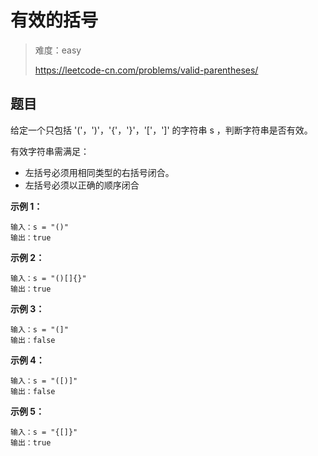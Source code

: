 # 有效的括号



> 难度：easy
>
> https://leetcode-cn.com/problems/valid-parentheses/

## 题目
给定一个只包括 '('，')'，'{'，'}'，'['，']' 的字符串 s ，判断字符串是否有效。

有效字符串需满足：

- 左括号必须用相同类型的右括号闭合。
- 左括号必须以正确的顺序闭合

**示例 1：**
```
输入：s = "()"
输出：true
```
**示例 2：**
```
输入：s = "()[]{}"
输出：true
```
**示例 3：**
```
输入：s = "(]"
输出：false
```
**示例 4：**
```
输入：s = "([)]"
输出：false
```
**示例 5：**
```
输入：s = "{[]}"
输出：true
```
